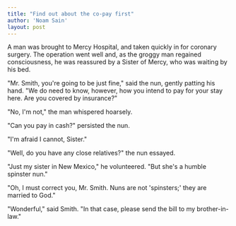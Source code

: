 ```yaml
---
title: "Find out about the co-pay first"
author: 'Noam Sain'
layout: post
---
```


A man was brought to Mercy Hospital, and taken quickly in for coronary surgery. The operation went well and, as the groggy man regained consciousness, he was reassured by a Sister of Mercy, who was waiting by his bed.

"Mr. Smith, you're going to be just fine," said the nun, gently patting his hand. "We do need to know, however, how you intend to pay for your stay here. Are you covered by insurance?"

"No, I'm not," the man whispered hoarsely.

"Can you pay in cash?" persisted the nun.

"I'm afraid I cannot, Sister."

"Well, do you have any close relatives?" the nun essayed.

"Just my sister in New Mexico," he volunteered. "But she's a humble spinster nun."

"Oh, I must correct you, Mr. Smith. Nuns are not 'spinsters;' they are married to God."

"Wonderful," said Smith. "In that case, please send the bill to my brother-in-law."
